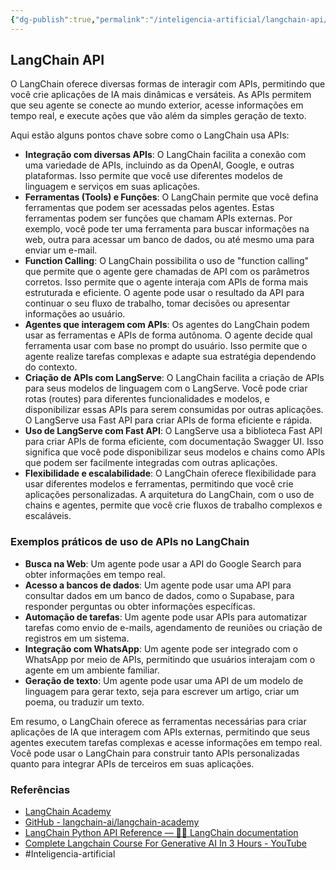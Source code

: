 ```yaml
---
{"dg-publish":true,"permalink":"/inteligencia-artificial/langchain-api/","title":"langchain API","metatags":{"description":"As APIs permitem que seu agente se conecte ao mundo exterior, acesse informações em tempo real, e execute ações"},"updated":"2025-01-12T15:15:51.455-03:00"}
---
```


## LangChain API

O LangChain oferece diversas formas de interagir com APIs, permitindo que você crie aplicações de IA mais dinâmicas e versáteis. As APIs permitem que seu agente se conecte ao mundo exterior, acesse informações em tempo real, e execute ações que vão além da simples geração de texto.

Aqui estão alguns pontos chave sobre como o LangChain usa APIs:

- **Integração com diversas APIs**: O LangChain facilita a conexão com uma variedade de APIs, incluindo as da OpenAI, Google, e outras plataformas. Isso permite que você use diferentes modelos de linguagem e serviços em suas aplicações.
- **Ferramentas (Tools) e Funções**: O LangChain permite que você defina ferramentas que podem ser acessadas pelos agentes. Estas ferramentas podem ser funções que chamam APIs externas. Por exemplo, você pode ter uma ferramenta para buscar informações na web, outra para acessar um banco de dados, ou até mesmo uma para enviar um e-mail.
- **Function Calling**: O LangChain possibilita o uso de "function calling" que permite que o agente gere chamadas de API com os parâmetros corretos. Isso permite que o agente interaja com APIs de forma mais estruturada e eficiente. O agente pode usar o resultado da API para continuar o seu fluxo de trabalho, tomar decisões ou apresentar informações ao usuário.
- **Agentes que interagem com APIs**: Os agentes do LangChain podem usar as ferramentas e APIs de forma autônoma. O agente decide qual ferramenta usar com base no prompt do usuário. Isso permite que o agente realize tarefas complexas e adapte sua estratégia dependendo do contexto.
- **Criação de APIs com LangServe**: O LangChain facilita a criação de APIs para seus modelos de linguagem com o LangServe. Você pode criar rotas (routes) para diferentes funcionalidades e modelos, e disponibilizar essas APIs para serem consumidas por outras aplicações. O LangServe usa Fast API para criar APIs de forma eficiente e rápida.
- **Uso de LangServe com Fast API**: O LangServe usa a biblioteca Fast API para criar APIs de forma eficiente, com documentação Swagger UI. Isso significa que você pode disponibilizar seus modelos e chains como APIs que podem ser facilmente integradas com outras aplicações.
- **Flexibilidade e escalabilidade**: O LangChain oferece flexibilidade para usar diferentes modelos e ferramentas, permitindo que você crie aplicações personalizadas. A arquitetura do LangChain, com o uso de chains e agentes, permite que você crie fluxos de trabalho complexos e escaláveis.

### Exemplos práticos de uso de APIs no LangChain

- **Busca na Web**: Um agente pode usar a API do Google Search para obter informações em tempo real.
- **Acesso a bancos de dados**: Um agente pode usar uma API para consultar dados em um banco de dados, como o Supabase, para responder perguntas ou obter informações específicas.
- **Automação de tarefas**: Um agente pode usar APIs para automatizar tarefas como envio de e-mails, agendamento de reuniões ou criação de registros em um sistema.
- **Integração com WhatsApp**: Um agente pode ser integrado com o WhatsApp por meio de APIs, permitindo que usuários interajam com o agente em um ambiente familiar.
- **Geração de texto**: Um agente pode usar uma API de um modelo de linguagem para gerar texto, seja para escrever um artigo, criar um poema, ou traduzir um texto.

Em resumo, o LangChain oferece as ferramentas necessárias para criar aplicações de IA que interagem com APIs externas, permitindo que seus agentes executem tarefas complexas e acesse informações em tempo real. Você pode usar o LangChain para construir tanto APIs personalizadas quanto para integrar APIs de terceiros em suas aplicações.

### Referências

- [LangChain Academy](https://academy.langchain.com/)
- [GitHub - langchain-ai/langchain-academy](https://github.com/langchain-ai/langchain-academy)
- [LangChain Python API Reference — 🦜🔗 LangChain documentation](https://python.langchain.com/api_reference/)
- [Complete Langchain Course For Generative AI In 3 Hours - YouTube](https://www.youtube.com/watch?v=swCPic00c30)
- #Inteligencia-artificial
